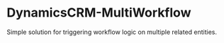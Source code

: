 # DynamicsCRM-MultiWorkflow
Simple solution for triggering workflow logic on multiple related entities.
